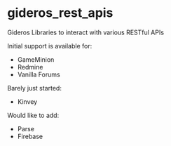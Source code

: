 gideros_rest_apis
======================

Gideros Libraries to interact with various RESTful APIs 

Initial support is available for:
* GameMinion
* Redmine
* Vanilla Forums

Barely just started:
* Kinvey
 
Would like to add:
* Parse
* Firebase
